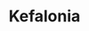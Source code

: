 ---
image: /images/places/place13.jpg
img: "/images/places/place/place-big.jpg"
center_name: "Places"
title: "Kefalonia"
weight: "1300"
size: "3"
display: "display"
---